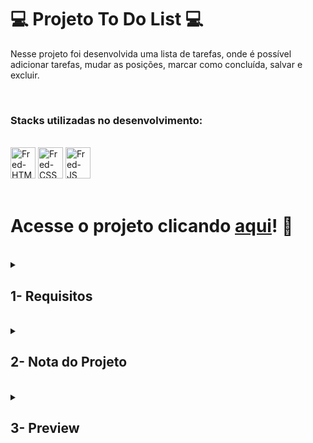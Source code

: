 # :computer: Projeto To Do List :computer:

Nesse projeto foi desenvolvida uma lista de tarefas, onde é possível adicionar tarefas, mudar as posições, marcar como concluída, salvar e excluir.

<br />

### Stacks utilizadas no desenvolvimento:
<div style="display: inline_block"><br>
  <img alt="Fred-HTML" height="50" width="40" src="https://cdn.jsdelivr.net/gh/devicons/devicon/icons/html5/html5-original.svg" />
  <img alt="Fred-CSS" height="50" width="40" src="https://cdn.jsdelivr.net/gh/devicons/devicon/icons/css3/css3-original.svg" />
  <img alt="Fred-JS" height="50" width="40" src="https://cdn.jsdelivr.net/gh/devicons/devicon/icons/javascript/javascript-original.svg" />
</div>

<br />

# Acesse o projeto clicando [aqui](https://fredericotp.github.io/trybe-bonus-project-todo-list/)! :green_heart:

<br />

<details>
<summary>
  
## 1- Requisitos
  
</summary>
 
### 1 - Adicione à sua lista o título "Minha Lista de Tarefas" em uma tag `<header>`

### 2 - Adicione abaixo do título um parágrafo com o texto "Clique duas vezes em um item para marcá-lo como completo"

### 3 - Adicione um input onde a pessoa usuária poderá digitar o nome do item que deseja adicionar à lista

### 4 - Adicione uma lista ordenada de tarefas

### 5 - Adicione um botão e, ao clicar nesse botão, um novo item deverá ser criado ao final da lista e o texto do input deve ser limpo

### 6 - Adicione três novas tarefas e ordene todas as tarefas da lista por ordem de criação

### 7 - Clicar em um item da lista deve alterar a cor de fundo do item para cinza

### 8 - Não deve ser possível selecionar mais de um elemento da lista ao mesmo tempo

### 9 - Clicar duas vezes em um item, faz com que ele seja riscado, indicando que foi completado. Deve ser possível desfazer essa ação clicando novamente duas vezes no item

### 10 - Adicione um botão que quando clicado deve apagar todos os itens da lista

### 11 - Adicione um botão que quando clicado remove **somente** os elementos finalizados da sua lista

## Requisitos Bônus

### 12 - Adicione um botão que salva o conteúdo da lista. Se você fechar e reabrir a página, a lista deve continuar no estado em que estava

### 13 - Adicione dois botões, que permitam mover o item selecionado para cima ou para baixo na lista de tarefas

### 14 - Adicione um botão que, quando clicado, remove o item selecionado

</details>
<br />

<details>
<summary>

## 2- Nota do Projeto

</summary>

## 100% :heavy_check_mark:

![Project-Bonus-ToDo-List-Grade](https://github.com/FredericoTP/trybe-bonus-project-todo-list/blob/main/images/lista-de-tarefas-grade.png?raw=true)
 
</details>
<br />

<details>
<summary>

## 3- Preview
  
</summary>
  
![Project-Bonus-ToDo-List-Preview](https://github.com/FredericoTP/trybe-bonus-project-todo-list/blob/main/images/lista-de-tarefas-preview.png?raw=true)
  
</details>
